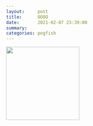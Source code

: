 ```yaml
---
layout:     post
title:      OOOO
date:       2021-02-07 23:39:00
summary:    
categories: pogfish
---
```


<img src="https://media.tenor.com/images/7e03237f3fa99b7dfe27a27f1a1caaaa/tenor.gif" width="200" height="200" />
